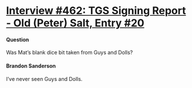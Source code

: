 # [Interview #462: TGS Signing Report - Old (Peter) Salt, Entry #20](https://www.theoryland.com/intvmain.php?i=462#20)

#### Question

Was Mat’s blank dice bit taken from Guys and Dolls?

#### Brandon Sanderson

I’ve never seen Guys and Dolls.

